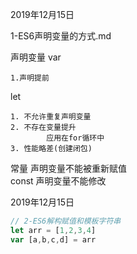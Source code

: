2019年12月15日

1-ES6声明变量的方式.md

声明变量
var

    1.声明提前
let

    1. 不允许重复声明变量
    2. 不存在变量提升
            应用在for循环中
    3. 性能略差(创建闭包)
常量 声明变量不能被重新赋值    
const
    声明变量不能修改


2019年12月15日

```javascript
// 2-ES6解构赋值和模板字符串
let arr = [1,2,3,4]
var [a,b,c,d] = arr
```






